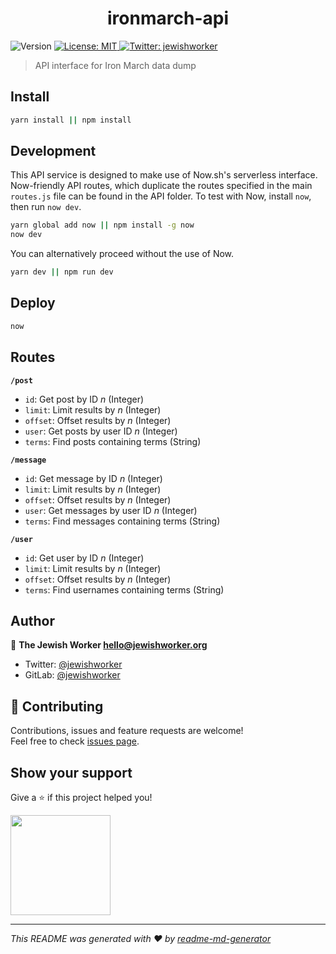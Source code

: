 <h1 align="center">ironmarch-api</h1>
<p>
  <img alt="Version" src="https://img.shields.io/badge/version-0.1.0-blue.svg?cacheSeconds=2592000" />
  <a href="#" target="_blank">
    <img alt="License: MIT" src="https://img.shields.io/badge/License-MIT-yellow.svg" />
  </a>
  <a href="https://twitter.com/jewishworker" target="_blank">
    <img alt="Twitter: jewishworker" src="https://img.shields.io/twitter/follow/jewishworker.svg?style=social" />
  </a>
</p>

> API interface for Iron March data dump

## Install

```sh
yarn install || npm install
```

## Development

This API service is designed to make use of Now.sh's serverless interface. Now-friendly API routes, which duplicate the routes specified in the main `routes.js` file can be found in the API folder. To test with Now, install `now`, then run `now dev`.

```sh
yarn global add now || npm install -g now
now dev
```

You can alternatively proceed without the use of Now.

```sh
yarn dev || npm run dev
```

## Deploy

```sh
now
```

## Routes

**`/post`**

- `id`: Get post by ID *n* (Integer)
- `limit`: Limit results by *n*  (Integer)
- `offset`: Offset results by *n*  (Integer)
- `user`: Get posts by user ID *n*  (Integer)
- `terms`: Find posts containing terms (String)

**`/message`**

- `id`: Get message by ID *n* (Integer)
- `limit`: Limit results by *n*  (Integer)
- `offset`: Offset results by *n*  (Integer)
- `user`: Get messages by user ID *n*  (Integer)
- `terms`: Find messages containing terms (String)

**`/user`**

- `id`: Get user by ID *n* (Integer)
- `limit`: Limit results by *n*  (Integer)
- `offset`: Offset results by *n*  (Integer)
- `terms`: Find usernames containing terms (String)

## Author

👤 **The Jewish Worker <hello@jewishworker.org>**

* Twitter: [@jewishworker](https://twitter.com/jewishworker)
* GitLab: [@jewishworker](https://gitlab.com/jewishworker)

## 🤝 Contributing

Contributions, issues and feature requests are welcome!<br />Feel free to check [issues page](https://gitlab.com/jewishworker/ironmarch-api/issues).

## Show your support

Give a ⭐️ if this project helped you!

<a href="https://www.patreon.com/jewishworker">
  <img src="https://c5.patreon.com/external/logo/become_a_patron_button@2x.png" width="160">
</a>

***
_This README was generated with ❤️ by [readme-md-generator](https://github.com/kefranabg/readme-md-generator)_
